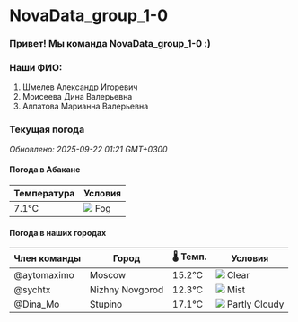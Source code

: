 # NovaData_group_1-0
### Привет! Мы команда NovaData_group_1-0 :)

### Наши ФИО:
1. Шмелев Александр Игоревич
2. Моисеева Дина Валерьевна
3. Алпатова Марианна Валерьевна

### Текущая погода
<!-- WEATHER:START -->
_Обновлено: 2025-09-22 01:21 GMT+0300_

#### Погода в Абакане

| Температура | Условия |
|-------------|----------|
| 7.1°C     | ![](https://cdn.weatherapi.com/weather/64x64/night/248.png) Fog |

#### Погода в наших городах

| Член команды  | Город               | 🌡️ Темп.  | Условия          |
|---------------|---------------------|-----------|--------------------|
| @aytomaximo    | Moscow              |   15.2°C | ![](https://cdn.weatherapi.com/weather/64x64/night/113.png) Clear        |
| @sychtx        | Nizhny Novgorod     |   12.3°C | ![](https://cdn.weatherapi.com/weather/64x64/night/143.png) Mist         |
| @Dina_Mo       | Stupino             |   17.1°C | ![](https://cdn.weatherapi.com/weather/64x64/night/116.png) Partly Cloudy |

<!-- WEATHER:END -->
